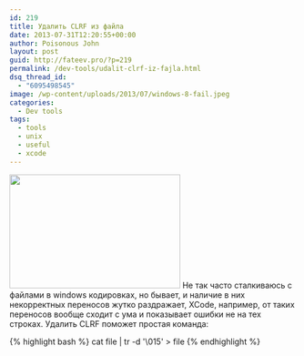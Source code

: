 ```yaml
---
id: 219
title: Удалить CLRF из файла
date: 2013-07-31T12:20:55+00:00
author: Poisonous John
layout: post
guid: http://fateev.pro/?p=219
permalink: /dev-tools/udalit-clrf-iz-fajla.html
dsq_thread_id:
  - "6095498545"
image: /wp-content/uploads/2013/07/windows-8-fail.jpeg
categories:
  - Dev tools
tags:
  - tools
  - unix
  - useful
  - xcode
---
```

<a href="http://fateev.pro/wp-content/uploads/2013/07/windows-8-fail.jpeg"><img src="http://fateev.pro/wp-content/uploads/2013/07/windows-8-fail-300x200.jpeg" alt="" title="windows-8-fail" width="300" height="200" class="alignleft size-medium wp-image-222" /></a>
Не так часто сталкиваюсь с файлами в windows кодировках, но бывает, и наличие в них некорректных переносов жутко раздражает, XCode, например, от таких переносов вообще сходит с ума и показывает ошибки не на тех строках. Удалить CLRF поможет простая команда:

{% highlight bash %}
cat file | tr -d '\015' > file
{% endhighlight %}